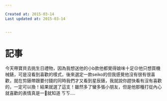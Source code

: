 ```yaml
---

Created at: 2015-03-14
Last updated at: 2015-03-14


---
```


# 記事


今天帶寶貝去挑生日禮物，因為我想送他的小b款他都覺得娘味十足😒他只想買機械錶，可是沒看到喜歡的樣式，後來選定一款seiko的但我感覺他沒有很有很喜歡，就在剪錶帶跟要付錢的同時我們才又看到星辰錶，我就說你趕快看有沒有喜歡的，一定可以換！結果就選了這支！雖然多了蠻多張小朋友，但是他那種打從內心就喜歡的表情真是一👀就知道 ㄎㄎ....

